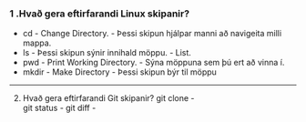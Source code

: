 ### 1 .Hvað gera eftirfarandi Linux skipanir?
* cd - Change Directory. - Þessi skipun hjálpar manni að navigeita milli mappa.
* ls - Þessi skipun sýnir innihald möppu. - List.
* pwd - Print Working Directory. - Sýna möppuna sem þú ert að vinna í.
* mkdir - Make Directory - Þessi skipun býr til möppu

***

2. Hvað gera eftirfarandi Git skipanir?
git clone -  
git status - 
git diff - 

